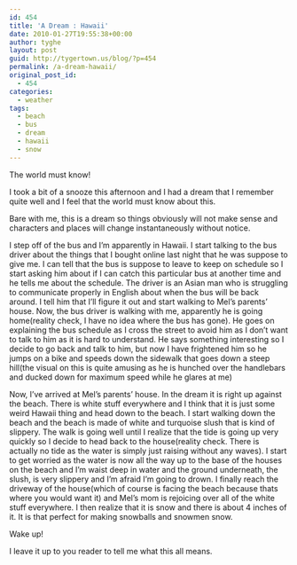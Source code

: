 ```yaml
---
id: 454
title: 'A Dream : Hawaii'
date: 2010-01-27T19:55:38+00:00
author: tyghe
layout: post
guid: http://tygertown.us/blog/?p=454
permalink: /a-dream-hawaii/
original_post_id:
  - 454
categories:
  - weather
tags:
  - beach
  - bus
  - dream
  - hawaii
  - snow
---
```

The world must know!

I took a bit of a snooze this afternoon and I had a dream that I remember quite well and I feel that the world must know about this.

Bare with me, this is a dream so things obviously will not make sense and characters and places will change instantaneously without notice.

<!--more-->I step off of the bus and I&#8217;m apparently in Hawaii. I start talking to the bus driver about the things that I bought online last night that he was suppose to give me. I can tell that the bus is suppose to leave to keep on schedule so I start asking him about if I can catch this particular bus at another time and he tells me about the schedule. The driver is an Asian man who is struggling to communicate properly in English about when the bus will be back around. I tell him that I&#8217;ll figure it out and start walking to Mel&#8217;s parents&#8217; house. Now, the bus driver is walking with me, apparently he is going home(reality check, I have no idea where the bus has gone). He goes on explaining the bus schedule as I cross the street to avoid him as I don&#8217;t want to talk to him as it is hard to understand. He says something interesting so I decide to go back and talk to him, but now I have frightened him so he jumps on a bike and speeds down the sidewalk that goes down a steep hill(the visual on this is quite amusing as he is hunched over the handlebars and ducked down for maximum speed while he glares at me)

Now, I&#8217;ve arrived at Mel&#8217;s parents&#8217; house. In the dream it is right up against the beach. There is white stuff everywhere and I think that it is just some weird Hawaii thing and head down to the beach. I start walking down the beach and the beach is made of white and turquoise slush that is kind of slippery. The walk is going well until I realize that the tide is going up very quickly so I decide to head back to the house(reality check. There is actually no tide as the water is simply just raising without any waves). I start to get worried as the water is now all the way up to the base of the houses on the beach and I&#8217;m waist deep in water and the ground underneath, the slush, is very slippery and I&#8217;m afraid I&#8217;m going to drown. I finally reach the driveway of the house(which of course is facing the beach because thats where you would want it) and Mel&#8217;s mom is rejoicing over all of the white stuff everywhere. I then realize that it is snow and there is about 4 inches of it. It is that perfect for making snowballs and snowmen snow.

Wake up!

I leave it up to you reader to tell me what this all means.